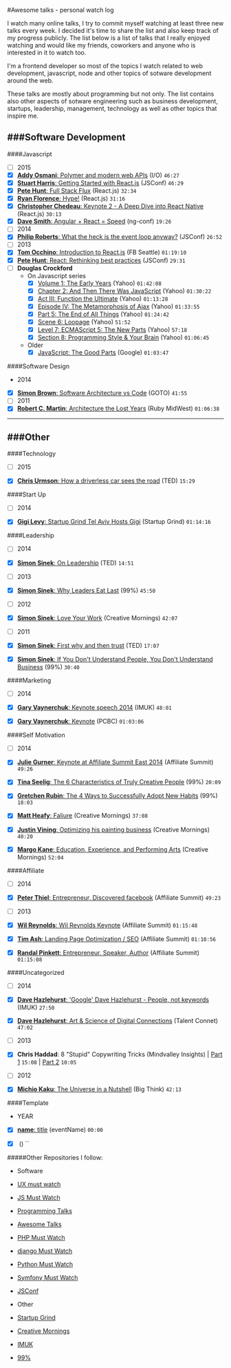#Awesome talks - personal watch log

I watch many online talks, I try to commit myself watching at least three new talks every week. I decided it's time to share the list and also keep track of my progress publicly. The list below is a list of talks that I really enjoyed watching and would like my friends, coworkers and anyone who is interested in it to watch too.

I'm a frontend developer so most of the topics I watch related to web development, javascript, node and other topics of sotware development around the web.

These talks are mostly about programming but not only. The list contains also other aspects of sotware engineering such as business development, startups, leadership, management, technology as well as other topics that inspire me.

###Software Development
---

####Javascript
- [ ] 2015
 - [x] [**Addy Osmani**: Polymer and modern web APIs](https://www.youtube.com/watch?v=fD2As5RmM8Q) (I/O) `46:27`
 - [x] [**Stuart Harris**: Getting Started with React.js](https://www.youtube.com/watch?v=8HkVHbJZeWY) (JSConf) `46:29`
 - [x] [**Pete Hunt**: Full Stack Flux](https://www.youtube.com/watch?v=KtmjkCuV-EU) (React.js) `32:34`
 - [x] [**Ryan Florence**: Hype!](https://www.youtube.com/watch?v=z5e7kWSHWTg) (React.js) `31:16`
 - [x] [**Christopher Chedeau**: Keynote 2 - A Deep Dive into React Native](https://www.youtube.com/watch?v=7rDsRXj9-cU) (React.js) `30:13`
 - [x] [**Dave Smith**: Angular + React = Speed](https://www.youtube.com/watch?v=XQM0K6YG18s) (ng-conf) `19:26`
- [ ] 2014
 - [x] [**Philip Roberts**: What the heck is the event loop anyway?](https://www.youtube.com/watch?v=8aGhZQkoFbQ) (JSConf) `26:52`
- [ ] 2013
 - [x] [**Tom Occhino**: Introduction to React.js](https://www.youtube.com/watch?v=XxVg_s8xAms) (FB Seattle) `01:19:10`
 - [x] [**Pete Hunt**: React: Rethinking best practices](https://www.youtube.com/watch?v=x7cQ3mrcKaY) (JSConf) `29:31`
- [ ] **Douglas Crockford**
  - On Javascript series
    - [x] [Volume 1: The Early Years](https://www.youtube.com/watch?v=JxAXlJEmNMg) (Yahoo) `01:42:08`
    - [x] [Chapter 2: And Then There Was JavaScript](https://www.youtube.com/watch?v=RO1Wnu-xKoY) (Yahoo) `01:30:22`
    - [x] [Act III: Function the Ultimate](https://www.youtube.com/watch?v=ya4UHuXNygM) (Yahoo) `01:13:28`
    - [x] [Episode IV: The Metamorphosis of Ajax](https://www.youtube.com/watch?v=Fv9qT9joc0M) (Yahoo) `01:33:55`
    - [x] [Part 5: The End of All Things](https://www.youtube.com/watch?v=47Ceot8yqeI) (Yahoo) `01:24:42`
    - [x] [Scene 6: Loopage](https://www.youtube.com/watch?v=QgwSUtYSUqA) (Yahoo) `51:52`
    - [x] [Level 7: ECMAScript 5: The New Parts](https://www.youtube.com/watch?v=UTEqr0IlFKY) (Yahoo) `57:18`
    - [x] [Section 8: Programming Style & Your Brain](https://www.youtube.com/watch?v=taaEzHI9xyY) (Yahoo) `01:06:45`
  - Older
    - [x] [JavaScript: The Good Parts](https://www.youtube.com/watch?v=hQVTIJBZook) (Google) `01:03:47`

####Software Design
 - 2014
  - [x] [**Simon Brown**: Software Architecture vs Code](https://www.youtube.com/watch?v=9noJwoIivV8) (GOTO) `41:55`
- [ ] 2011
 - [x] [**Robert C. Martin**: Architecture the Lost Years](https://www.youtube.com/watch?v=WpkDN78P884) (Ruby MidWest) `01:06:38`

***

###Other
---


####Technology
- [ ] 2015
 - [x] [**Chris Urmson**: How a driverless car sees the road](https://www.youtube.com/watch?v=tiwVMrTLUWg) (TED) `15:29`


####Start Up
- [ ] 2014
 - [x] [**Gigi Levy**: Startup Grind Tel Aviv Hosts Gigi](https://www.youtube.com/watch?v=RJLcurD4q70) (Startup Grind) `01:14:16`


####Leadership
- [ ] 2014
 - [x] [**Simon Sinek**: On Leadership](https://www.youtube.com/watch?v=efGLdwPOWSw) (TED) `14:51`
- [ ] 2013
 - [x] [**Simon Sinek**: Why Leaders Eat Last](https://www.youtube.com/watch?v=ReRcHdeUG9Y) (99%) `45:50`
- [ ] 2012
 - [x] [**Simon Sinek**: Love Your Work](https://www.youtube.com/watch?v=jDIZS4IQlQk) (Creative Mornings) `42:07`
- [ ] 2011
 - [x] [**Simon Sinek**: First why and then trust](https://www.youtube.com/watch?v=4VdO7LuoBzM) (TED) `17:07`
 - [x] [**Simon Sinek**: If You Don't Understand People, You Don't Understand Business](https://www.youtube.com/watch?v=8grVwcPZnuw) (99%) `30:40`


####Marketing
- [ ] 2014
 - [x] [**Gary Vaynerchuk**: Keynote speech 2014](https://www.youtube.com/watch?v=uJ51V93u84o) (IMUK) `48:01`
 - [x] [**Gary Vaynerchuk**: Keynote](https://www.youtube.com/watch?v=AC3XtSYM5aY) (PCBC) `01:03:06`


####Self Motivation
- [ ] 2014
 - [x] [**Julie Gurner**: Keynote at Affiliate Summit East 2014](https://www.youtube.com/watch?v=jMF7KT1STEs) (Affiliate Summit) `49:26`
 - [x] [**Tina Seelig**: The 6 Characteristics of Truly Creative People](https://www.youtube.com/watch?v=CgCdsERkqrc) (99%) `20:09`
 - [x] [**Gretchen Rubin**: The 4 Ways to Successfully Adopt New Habits](https://www.youtube.com/watch?v=gBNEVXg2CNU) (99%) `18:03`
 - [x] [**Matt Heafy**: Faliure](https://www.youtube.com/watch?v=v8iuAfyjAkA) (Creative Mornings) `37:08`
 - [x] [**Justin Vining**: Optimizing his painting business](https://www.youtube.com/watch?v=mu5S0QCs-qs) (Creative Mornings) `40:20`
 - [x] [**Margo Kane**: Education, Experience, and Performing Arts](https://www.youtube.com/watch?v=J5igrc0wTzY) (Creative Mornings) `52:04`


####Affiliate
- [ ] 2014
 - [x] [**Peter Thiel**: Entrepreneur, Discovered facebook](https://www.youtube.com/watch?v=Ax-WRfR1BkY) (Affiliate Summit) `49:23`
- [ ] 2013
 - [x] [**Wil Reynolds**: Wil Reynolds Keynote](https://www.youtube.com/watch?v=yl35kQEG_cM) (Affiliate Summit) `01:15:48`
 - [x] [**Tim Ash**: Landing Page Optimization / SEO](https://www.youtube.com/watch?v=Zgw4LGw61p0) (Affiliate Summit) `01:10:56`
 - [x] [**Randal Pinkett**: Entrepreneur, Speaker, Author](https://www.youtube.com/watch?v=IXDetTLXjGc) (Affiliate Summit) `01:15:08`



####Uncategorized
- [ ] 2014
 - [x] [**Dave Hazlehurst**: 'Google' Dave Hazlehurst - People, not keywords](https://www.youtube.com/watch?v=1sYMr7evKJo) (IMUK) `27:50`
 - [x] [**Dave Hazlehurst**: Art & Science of Digital Connections](https://www.youtube.com/watch?v=qJYCxDAiXsk) (Talent Connet) `47:02`
- [ ] 2013
 - [x] **Chris Haddad**: 8 "Stupid" Copywriting Tricks (Mindvalley Insights) | [Part 1](https://www.youtube.com/watch?v=rteSvoogGv0) `15:08` | [Part 2](https://www.youtube.com/watch?v=joF5Ikc8ggw) `10:05`
- [ ] 2012
 - [x] [**Michio Kaku**: The Universe in a Nutshell](https://www.youtube.com/watch?v=0NbBjNiw4tk) (Big Think) `42:13`




####Template
 - YEAR
  - [x] [**name**: title](link) (eventName) `00:00`
  - [x] [](https://www.youtube.com/watch?v=) () ``


#####Other Repositories I follow:
 - Software
  - [UX must watch](https://github.com/anilbms/ux-must-watch-videos)
  - [JS Must Watch](https://github.com/bolshchikov/js-must-watch)
  - [Programming Talks](https://github.com/hellerve/programming-talks)
  - [Awesome Talks](https://github.com/JanVanRyswyck/awesome-talks)
  - [PHP Must Watch](https://github.com/phptodayorg/php-must-watch)
  - [django Must Watch](https://github.com/rosarior/django-must-watch)
  - [Python Must Watch](https://github.com/s16h/py-must-watch)
  - [Symfony Must Watch](https://github.com/symfony-si/symfony-must-watch)
  - [JSConf](https://www.youtube.com/user/jsconfeu)
 
 - Other
  - [Startup Grind](https://www.youtube.com/user/StartupGrind)
  - [Creative Mornings](https://www.youtube.com/user/Creativemornings)
  - [IMUK](https://www.youtube.com/user/inboundukdotorg)
  - [99%](https://www.youtube.com/user/99Uvideos)
  
